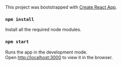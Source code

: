 This project was bootstrapped with [Create React App](https://github.com/facebookincubator/create-react-app).

### `npm install`

Install all the required node modules.<br>

### `npm start`

Runs the app in the development mode.<br>
Open [http://localhost:3000](http://localhost:3000) to view it in the browser.
